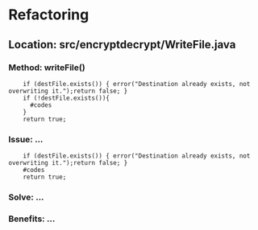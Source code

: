# Refactoring
## Location: src/encryptdecrypt/WriteFile.java
### Method: writeFile()
```
    if (destFile.exists()) { error("Destination already exists, not overwriting it.");return false; }
    if (!destFile.exists()){
      #codes
    }
    return true;
```
### Issue: ...
```
    if (destFile.exists()) { error("Destination already exists, not overwriting it.");return false; }
    #codes
    return true;
```
### Solve: ...
### Benefits: ...
